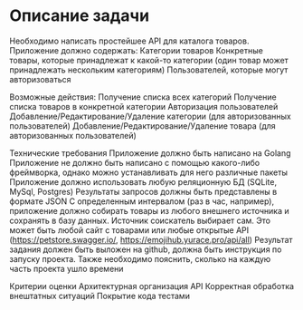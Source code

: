 # Описание задачи
 Необходимо написать простейшее API для каталога товаров. Приложение должно содержать:
 Категории товаров
 Конкретные товары, которые принадлежат к какой-то категории (один товар может принадлежать нескольким категориям)
 Пользователей, которые могут авторизоваться

Возможные действия:
Получение списка всех категорий
Получение списка товаров в конкретной категории
Авторизация пользователей
Добавление/Редактирование/Удаление категории (для авторизованных пользователей)
Добавление/Редактирование/Удаление товара (для авторизованных пользователей)

Технические требования
Приложение должно быть написано на Golang
Приложение не должно быть написано с помощью какого-либо фреймворка, однако  можно устанавливать для него различные пакеты
Приложение должно использовать любую реляционную БД (SQLite, MySql, Postgres)
Результаты запросов должны быть представлены в формате JSON
С определенным интервалом (раз в час, например), приложение должно собирать товары из любого внешнего источника и сохранять в базу данных.
Источник соискатель выбирает сам. Это может быть любой сайт с товарами или любые открытые API (https://petstore.swagger.io/, https://emojihub.yurace.pro/api/all)
Результат задания должен быть выложен на github, должна быть инструкция по запуску проекта. Также необходимо пояснить, сколько на каждую часть проекта ушло времени

Критерии оценки
Архитектурная организация API
Корректная обработка внештатных ситуаций
Покрытие кода тестами
